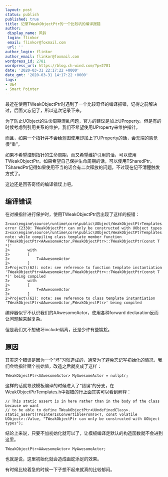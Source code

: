 ```yaml
---
layout: post
status: publish
published: true
title: 记录TWeakObjectPtr的一个比较坑的编译报错
author:
 display_name: 风铃
 login: flinkor
 email: flinkor@foxmail.com
 url: ''
author_login: flinkor
author_email: flinkor@foxmail.com
wordpress_id: 2781
wordpress_url: https://blog.ch-wind.com/?p=2781
date: '2020-03-31 22:17:22 +0000'
date_gmt: '2020-03-31 14:17:22 +0000'
tags:
- UE4
- Smart Pointer
---
```

最近在使用TWeakObjectPtr时遇到了一个比较奇怪的编译报错，记得之前解决过，后面又忘记了，所以这次记录下来。


为了防止UObject的生命周期混乱问题，官方的建议是加上UProperty。但是有的时候考虑到引用关系的维护，我们不希望使用UProperty来维护指针。


而且，如果一个指针并不会给蓝图使用却加上了UProperty的话，会无端的感觉很“重”。


如果不希望控制指针的生命周期，而又希望维护引用的话，可以使用TWeakObjectPtr。如果希望自己保护生命周期的话，可以使用TSharedPtr。TSharedPtr记得如果使用不当的话会有二次释放的问题，不过现在记不清楚触发方式了。


这边还是回答奇怪的编译错误上吧。


## 编译错误


在对裸指针进行保护时，使用TWeakObjectPtr后出现了这样的报错：



```
2>xxx\engine\source\runtime\core\public\UObject/WeakObjectPtrTemplates.h(55): error C2338: TWeakObjectPtr can only be constructed with UObject types
2>xxx\engine\source\runtime\core\public\UObject/WeakObjectPtrTemplates.h(50): note: while compiling class template member function 'TWeakObjectPtr<AAwesomeActor,FWeakObjectPtr>::TWeakObjectPtr(const T *)'
2>        with
2>        [
2>            T=AAwesomeActor
2>        ]
2>Project\(62): note: see reference to function template instantiation 'TWeakObjectPtr<AAwesomeActor,FWeakObjectPtr>::TWeakObjectPtr(const T *)' being compiled
2>        with
2>        [
2>            T=AAwesomeActor
2>        ]
2>Project\(62): note: see reference to class template instantiation 'TWeakObjectPtr<AAwesomeActor,FWeakObjectPtr>' being compiled
```

编译器似乎不认识我们的AAwesomeActor，使用各种forward declaration反而让问题越来越复杂。


但是我们又不想破坏include隔离，还是少许有些尴尬。


## 原因


其实这个错误是因为一个“坏”习惯造成的，通常为了避免忘记写初始化的情况，我们会给指针赋个初始值，改造之后就变成了这样：



```
TWeakObjectPtr<AAwesomeActor> MyAwesomeActor = nullptr;
```

这样的话就导致模板编译的时候进入了“错误”的分支，在WeakObjectPtrTemplates.h中报错的行上面其实可以看到解释：



```
// This static assert is in here rather than in the body of the class because we want
// to be able to define TWeakObjectPtr<UUndefinedClass>.
static_assert(TPointerIsConvertibleFromTo<T, const volatile UObject>::Value, "TWeakObjectPtr can only be constructed with UObject types");
```

结论上来说，只要不加初始化就可以了，让模板编译走默认的构造函数就不会进到这里。



```
TWeakObjectPtr<AAwesomeActor> MyAwesomeActor;
```

也就是说，这里初始化就会造成画蛇添足的效果。


有时候比较着急的时候一下子想不起来就真的比较郁闷。


